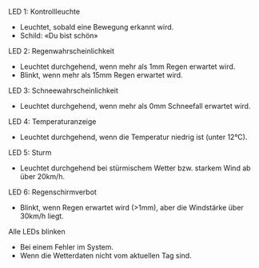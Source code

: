 LED 1: Kontrollleuchte
- Leuchtet, sobald eine Bewegung erkannt wird.
- Schild: «Du bist schön»

LED 2: Regenwahrscheinlichkeit
- Leuchtet durchgehend, wenn mehr als 1mm Regen erwartet wird.
- Blinkt, wenn mehr als 15mm Regen erwartet wird.

LED 3: Schneewahrscheinlichkeit
- Leuchtet durchgehend, wenn mehr als 0mm Schneefall erwartet wird.

LED 4: Temperaturanzeige
- Leuchtet durchgehend, wenn die Temperatur niedrig ist (unter 12°C).

LED 5: Sturm
- Leuchtet durchgehend bei stürmischem Wetter bzw. starkem Wind ab über 20km/h.

LED 6: Regenschirmverbot
- Blinkt, wenn Regen erwartet wird (>1mm), aber die Windstärke über 30km/h liegt.

Alle LEDs blinken
- Bei einem Fehler im System.
- Wenn die Wetterdaten nicht vom aktuellen Tag sind.
